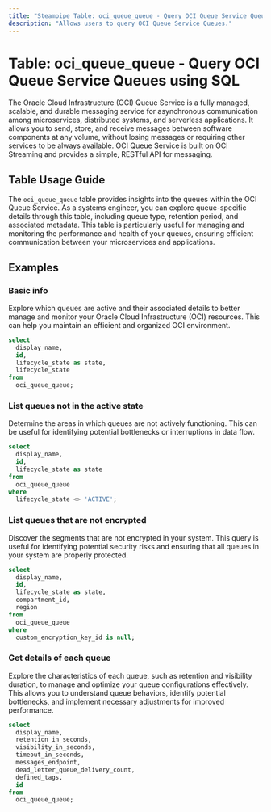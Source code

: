 ```yaml
---
title: "Steampipe Table: oci_queue_queue - Query OCI Queue Service Queues using SQL"
description: "Allows users to query OCI Queue Service Queues."
---
```


# Table: oci_queue_queue - Query OCI Queue Service Queues using SQL

The Oracle Cloud Infrastructure (OCI) Queue Service is a fully managed, scalable, and durable messaging service for asynchronous communication among microservices, distributed systems, and serverless applications. It allows you to send, store, and receive messages between software components at any volume, without losing messages or requiring other services to be always available. OCI Queue Service is built on OCI Streaming and provides a simple, RESTful API for messaging.

## Table Usage Guide

The `oci_queue_queue` table provides insights into the queues within the OCI Queue Service. As a systems engineer, you can explore queue-specific details through this table, including queue type, retention period, and associated metadata. This table is particularly useful for managing and monitoring the performance and health of your queues, ensuring efficient communication between your microservices and applications.

## Examples

### Basic info
Explore which queues are active and their associated details to better manage and monitor your Oracle Cloud Infrastructure (OCI) resources. This can help you maintain an efficient and organized OCI environment.

```sql
select
  display_name,
  id,
  lifecycle_state as state,
  lifecycle_state
from
  oci_queue_queue;
```

### List queues not in the active state
Determine the areas in which queues are not actively functioning. This can be useful for identifying potential bottlenecks or interruptions in data flow.

```sql
select
  display_name,
  id,
  lifecycle_state as state
from
  oci_queue_queue
where
  lifecycle_state <> 'ACTIVE';
```

### List queues that are not encrypted
Discover the segments that are not encrypted in your system. This query is useful for identifying potential security risks and ensuring that all queues in your system are properly protected.

```sql
select
  display_name,
  id,
  lifecycle_state as state,
  compartment_id,
  region
from
  oci_queue_queue
where 
  custom_encryption_key_id is null;
```  

### Get details of each queue
Explore the characteristics of each queue, such as retention and visibility duration, to manage and optimize your queue configurations effectively. This allows you to understand queue behaviors, identify potential bottlenecks, and implement necessary adjustments for improved performance.

```sql
select
  display_name,
  retention_in_seconds,
  visibility_in_seconds,
  timeout_in_seconds,
  messages_endpoint,
  dead_letter_queue_delivery_count,
  defined_tags,
  id
from
  oci_queue_queue;
```